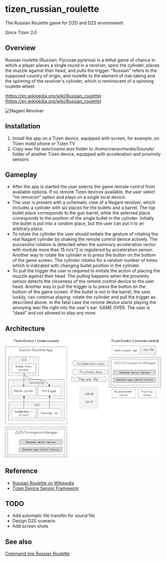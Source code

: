 # tizen_russian_roulette
The Russian Roulette game for D2D and D2S environment

*Since Tizen 3.0*

## Overview

Russian roulette (Russian: Русская рулетка) is a lethal game of chance in which a player places a single round in a revolver, spins the cylinder, places the muzzle against their head, and pulls the trigger. "Russian" refers to the supposed country of origin, and roulette to the element of risk-taking and the spinning of the revolver's cylinder, which is reminiscent of a spinning roulette wheel.

(https://en.wikipedia.org/wiki/Russian_roulette)[https://en.wikipedia.org/wiki/Russian_roulette]

![Nagant Revolver](https://upload.wikimedia.org/wikipedia/commons/thumb/a/aa/Nagant_Revolver.jpg/450px-Nagant_Revolver.jpg  "Nagant Revolver")


## Installation

1. Install the app on a Tizen device, equipped with screen, for example, on
Tizen mobil phone or Tizen TV
2. Copy wav file *wav/cosmo.wav* folder to */home/owner/media/Sounds/* folder of
another Tizen device, equipped with acceleration and proximity sensors


## Gameplay

* After the app is started the user selects the game remote control from available
options. If no remote Tizen devices available, the user select "no remocon"
option and plays on a single local device.
* The user is present with a schematic view of a Nagant revolver, which includes
a cylinder with six places for the bullets and a barrel. The top bullet place
corresponds to the gun barrel, while the selected place corresponds to the
position of the single bullet in the cylinder.
Initially the bullet is put into a random place, but the user can put it to an
arbitrary place.
* To rotate the cylinder the user should imitate the gesture of rotating the real
Nagant cylinder by shaking the remote control device actively. The successful
rotation is detected when the summary acceleration vector with module more than
15 m/s^2 is registered by acceleration sensor. Another way to rotate the
cylinder is to press the button on the bottom of the game screen.
The cylinder rotates for a random number of times which is indicated with
changing bullet position in the cylinder.
* To pull the trigger the user is required to imitate the action of placing the
muzzle against their head. The pulling happens when the proximity sensor
detects the closeness of the remote control device to the user head. Another way
to pull the trigger is to press the button on the bottom of the game screen.
If the bullet is not in the barrel, the user, luckily, can continue playing:
rotate the cylinder and pull the trigger as described above.
In the fatal case the remote device starts playing the annoying wav file right
into the user's ear: GAME OVER. The user is "dead" and not allowed to play
any more.


## Architecture

![Architecture](docs/architecture.png "Architecture")

## Reference

* [Russian Roulette on Wikipedia](https://en.wikipedia.org/wiki/Russian_roulette)
* [Tizen Device Sensor Framework](https://developer.tizen.org/development/guides/native-application/location-and-sensors/device-sensors#lin_accelerometer)

## TODO
* Add automatic file transfer for sound file
* Design D2S scenario
* Add screen shots

## See also
[Command line Russian Roulette](https://www.nixcraft.com/lmao-command-line-russian-roulette-for-linux-and-unix-users/295/)
